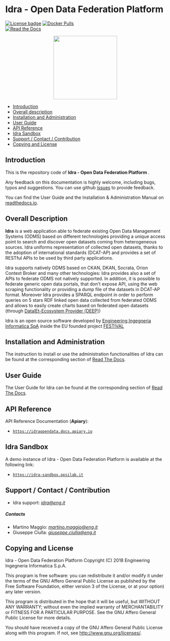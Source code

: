 # <a name="top"></a> Idra - Open Data Federation Platform

[![License badge](https://img.shields.io/badge/license-AGPL--3.0-orange.svg)](https://opensource.org/licenses/AGPL-3.0)
[![Docker Pulls](https://img.shields.io/docker/pulls/idraopendata/idra.svg)](https://hub.docker.com/r/idraopendata/idra/)
<br/>
[![Read the Docs](https://img.shields.io/readthedocs/idra.svg)](https://idra.readthedocs.io/en/latest/)

<p align="center">
<img width="200" height="200" src="https://www.gravatar.com/avatar/78a3bb96d2bdda688ff42cd070a5e06d?s=200">
</p>

* [Introduction](#introduction)
* [Overall description](#overall-description)
* [Installation and Administration](#installation-and-administration)
* [User Guide](#user-guide)
* [API Reference](#api-reference)
* [Idra Sandbox](#idra-sandbox)
* [Support / Contact / Contribution](#support)
* [Copying and License](#copying-and-license)
    
## Introduction
This is the repository code of **Idra - Open Data Federation Platform** .

Any feedback on this documentation is highly welcome, including bugs, typos and suggestions. You can use github [issues](https://github.com/OPSILab/Idra/issues) to provide feedback.

You can find the User Guide and the Installation & Administration Manual on [readthedocs.io](https://idra.readthedocs.io/en/latest/).

## Overall Description

**Idra** is a web application able to federate existing Open Data Management Systems (ODMS) based on different technologies providing a unique access point to search and discover open datasets coming from heterogeneous sources. Idra uniforms representation of collected open datasets, thanks to the adoption of international standards (DCAT-AP) and provides a set of RESTful APIs to be used by third party applications. 
 
Idra supports natively ODMS based on CKAN, DKAN, Socrata, Orion Context Broker and many other technologies: Idra provides also a set of APIs to federate ODMS not natively supported. In addition, it is possible to federate generic open data portals, that don't expose API, using the web scraping functionality or providing a dump file of the datasets in DCAT-AP format. Moreover Idra provides a SPARQL endpoint in order to perform queries on 5 stars RDF linked open data collected from federated ODMS and allows to easily create charts based on federated open datasets (through [DatalEt-Ecosystem Provider (DEEP)](https://github.com/routetopa/deep-components))
 
Idra is an open source software developed by [Engineering Ingegneria Informatica SpA](http://www.eng.it) inside the EU founded project [FESTIVAL](http://www.festival-project.eu/)

## Installation and Administration

The instruction to install or use the administration functionalities of Idra can be found at  the corresponding section of [Read The Docs](https://idra.readthedocs.io/en/latest/admin/index.html).

## User Guide

The User Guide for Idra can be found at the corresponding section of [Read The Docs](https://idra.readthedocs.io/en/latest/user/index.html).

## API Reference
API Reference Documentation (**Apiary**):
- [`https://idraopendata.docs.apiary.io`](https://idraopendata.docs.apiary.io)

## Idra Sandbox

A demo instance of Idra - Open Data Federation Platform is available at the following link: 
- [`https://idra-sandbox.opsilab.it`](https://idra-sandbox.opsilab.it)


## <a name="support"><a/> Support / Contact / Contribution

- Idra support: [*idra@eng.it*](mailto:idra@eng.it)
 
##### Contacts
- Martino Maggio: [*martino.maggio@eng.it*](mailto:martino.maggio@eng.it)
- Giuseppe Ciulla: [*giuseppe.ciulla@eng.it*](mailto:giuseppe.ciulla@eng.it)

## Copying and License

Idra - Open Data Federation Platform
 Copyright (C) 2018 Engineering Ingegneria Informatica S.p.A.
 
This program is free software: you can redistribute it and/or modify
it under the terms of the GNU Affero General Public License as published by
the Free Software Foundation, either version 3 of the License, or
at your option) any later version.
 
This program is distributed in the hope that it will be useful,
but WITHOUT ANY WARRANTY; without even the implied warranty of
MERCHANTABILITY or FITNESS FOR A PARTICULAR PURPOSE.  See the
GNU Affero General Public License for more details.
 
You should have received a copy of the GNU Affero General Public License
along with this program.  If not, see <http://www.gnu.org/licenses/>.
